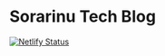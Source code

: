 # Sorarinu Tech Blog

[![Netlify Status](https://api.netlify.com/api/v1/badges/15ec1878-41e9-40d0-87a1-452da19b1f8d/deploy-status)](https://app.netlify.com/sites/stoic-carson-312955/deploys)